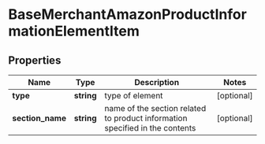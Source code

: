 # BaseMerchantAmazonProductInformationElementItem

## Properties

| Name | Type | Description | Notes |
|------------ | ------------- | ------------- | -------------|
**type** | **string** | type of element |[optional]|
**section_name** | **string** | name of the section related to product information specified in the contents |[optional]|